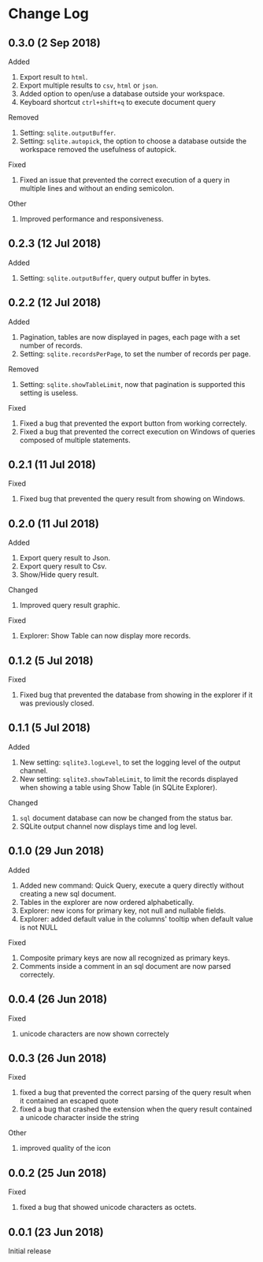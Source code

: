 # Change Log

## 0.3.0 (2 Sep 2018)
Added
1. Export result to ```html```.
2. Export multiple results to ```csv```, ```html``` or ```json```.
3. Added option to open/use a database outside your workspace.
4. Keyboard shortcut ```ctrl+shift+q``` to execute document query

Removed
1. Setting: ```sqlite.outputBuffer```.
2. Setting: ```sqlite.autopick```, the option to choose a database outside the workspace removed the usefulness of autopick.

Fixed
1. Fixed an issue that prevented the correct execution of a query in multiple lines and without an ending semicolon.

Other
1. Improved performance and responsiveness.


## 0.2.3 (12 Jul 2018)
Added
1. Setting: ```sqlite.outputBuffer```, query output buffer in bytes.

## 0.2.2 (12 Jul 2018)
Added
1. Pagination, tables are now displayed in pages, each page with a set number of records.
2. Setting: ```sqlite.recordsPerPage```, to set the number of records per page.

Removed
1. Setting: ```sqlite.showTableLimit```, now that pagination is supported this setting is useless.

Fixed
1. Fixed a bug that prevented the export button from working correctely.
2. Fixed a bug that prevented the correct execution on Windows of queries composed of multiple statements.

## 0.2.1 (11 Jul 2018)
Fixed
1. Fixed bug that prevented the query result from showing on Windows.

## 0.2.0 (11 Jul 2018)
Added
1. Export query result to Json.
2. Export query result to Csv.
3. Show/Hide query result.

Changed
1. Improved query result graphic.

Fixed
1. Explorer: Show Table can now display more records.

## 0.1.2 (5 Jul 2018)
Fixed
1.  Fixed bug that prevented the database from showing in the explorer if it was previously closed.

## 0.1.1 (5 Jul 2018)
Added
1. New setting: ```sqlite3.logLevel```, to set the logging level of the output channel.
2. New setting: ```sqlite3.showTableLimit```, to limit the records displayed when showing a table using Show Table (in SQLite Explorer).

Changed
1. ```sql``` document database can now be changed from the status bar.
2. SQLite output channel now displays time and log level.

## 0.1.0 (29 Jun 2018)
Added
1. Added new command: Quick Query, execute a query directly without creating a new sql document.
2. Tables in the explorer are now ordered alphabetically.
3. Explorer: new icons for primary key, not null and nullable fields.
4. Explorer: added default value in the columns' tooltip when default value is not NULL

Fixed
1. Composite primary keys are now all recognized as primary keys.
2. Comments inside a comment in an sql document are now parsed correctely.

## 0.0.4 (26 Jun 2018)
Fixed
1. unicode characters are now shown correctely

## 0.0.3 (26 Jun 2018)
Fixed
1. fixed a bug that prevented the correct parsing of the query result when it contained an escaped quote
2. fixed a bug that crashed the extension when the query result contained a unicode character inside the string

Other
1. improved quality of the icon

## 0.0.2 (25 Jun 2018)
Fixed
1. fixed a bug that showed unicode characters as octets.

## 0.0.1 (23 Jun 2018)
 Initial release
